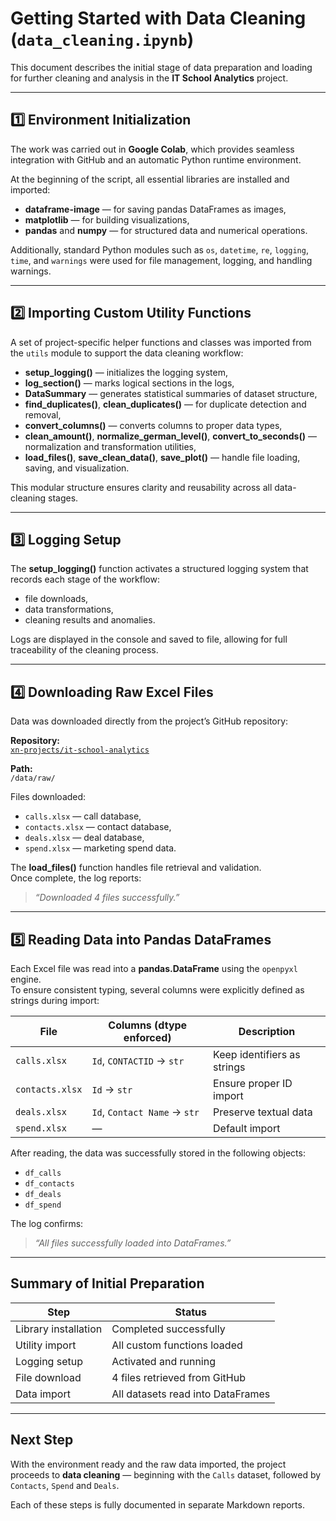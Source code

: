 # Getting Started with Data Cleaning (`data_cleaning.ipynb`)

This document describes the initial stage of data preparation and loading for further cleaning and analysis in the **IT School Analytics** project.

---

## 1️⃣ Environment Initialization

The work was carried out in **Google Colab**, which provides seamless integration with GitHub and an automatic Python runtime environment.  

At the beginning of the script, all essential libraries are installed and imported:
- **dataframe-image** — for saving pandas DataFrames as images,  
- **matplotlib** — for building visualizations,  
- **pandas** and **numpy** — for structured data and numerical operations.

Additionally, standard Python modules such as `os`, `datetime`, `re`, `logging`, `time`, and `warnings` were used for file management, logging, and handling warnings.

---

## 2️⃣ Importing Custom Utility Functions

A set of project-specific helper functions and classes was imported from the `utils` module to support the data cleaning workflow:

- **setup_logging()** — initializes the logging system,  
- **log_section()** — marks logical sections in the logs,  
- **DataSummary** — generates statistical summaries of dataset structure,  
- **find_duplicates()**, **clean_duplicates()** — for duplicate detection and removal,  
- **convert_columns()** — converts columns to proper data types,  
- **clean_amount()**, **normalize_german_level()**, **convert_to_seconds()** — normalization and transformation utilities,  
- **load_files()**, **save_clean_data()**, **save_plot()** — handle file loading, saving, and visualization.

This modular structure ensures clarity and reusability across all data-cleaning stages.

---

## 3️⃣ Logging Setup

The **setup_logging()** function activates a structured logging system that records each stage of the workflow:
- file downloads,  
- data transformations,  
- cleaning results and anomalies.

Logs are displayed in the console and saved to file, allowing for full traceability of the cleaning process.

---

## 4️⃣ Downloading Raw Excel Files

Data was downloaded directly from the project’s GitHub repository:

**Repository:**  
[`xn-projects/it-school-analytics`](https://github.com/xn-projects/it-school-analytics)

**Path:**  
`/data/raw/`

Files downloaded:
- `calls.xlsx` — call database,  
- `contacts.xlsx` — contact database,  
- `deals.xlsx` — deal database,  
- `spend.xlsx` — marketing spend data.

The **load_files()** function handles file retrieval and validation.  
Once complete, the log reports:  
> *“Downloaded 4 files successfully.”*

---

## 5️⃣ Reading Data into Pandas DataFrames

Each Excel file was read into a **pandas.DataFrame** using the `openpyxl` engine.  
To ensure consistent typing, several columns were explicitly defined as strings during import:

| File | Columns (dtype enforced) | Description |
|------|---------------------------|--------------|
| `calls.xlsx` | `Id`, `CONTACTID` → `str` | Keep identifiers as strings |
| `contacts.xlsx` | `Id` → `str` | Ensure proper ID import |
| `deals.xlsx` | `Id`, `Contact Name` → `str` | Preserve textual data |
| `spend.xlsx` | — | Default import |

After reading, the data was successfully stored in the following objects:
- `df_calls`  
- `df_contacts`  
- `df_deals`  
- `df_spend`

The log confirms:
> *“All files successfully loaded into DataFrames.”*

---

## Summary of Initial Preparation

| Step | Status |
|------|--------|
| Library installation | Completed successfully |
| Utility import | All custom functions loaded |
| Logging setup | Activated and running |
| File download | 4 files retrieved from GitHub |
| Data import | All datasets read into DataFrames |

---

## Next Step

With the environment ready and the raw data imported, the project proceeds to **data cleaning** — beginning with the `Calls` dataset, followed by `Contacts`, `Spend` and `Deals`.

Each of these steps is fully documented in separate Markdown reports.
